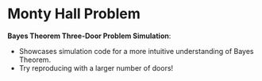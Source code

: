 # Monty Hall Problem

**Bayes Theorem Three-Door Problem Simulation**:

- Showcases simulation code for a more intuitive understanding of Bayes Theorem.
- Try reproducing with a larger number of doors!

